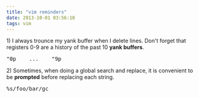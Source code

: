 ```yaml
---
title: "vim reminders"
date: 2013-10-01 03:56:18
tags: vim
---
```


<p>
1) I always trounce my yank buffer when I delete lines. Don't forget that registers 0-9 are a history of the past 10 <b>yank buffers</b>.

<pre>
"0p    ...    "9p
</pre>
</p>

<p>
2) Sometimes, when doing a global search and replace, it is convenient to be <b>prompted</b> before replacing each string.

<pre>
%s/foo/bar/gc
</pre>
</p>
